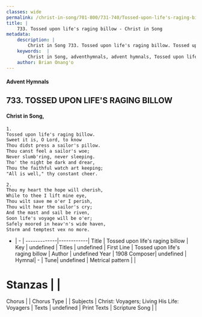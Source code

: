 ```yaml
---
classes: wide
permalink: /christ-in-song/701-800/731-740/Tossed-upon-life's-raging-billow/
title: |
    733. Tossed upon life's raging billow - Christ in Song
metadata:
    description: |
        Christ in Song 733. Tossed upon life's raging billow. Tossed upon life's raging billow. Sweet it is, O Lord, to know Thou didst press a sailor's pillow. Thou canst feel a sailor's woe; Never slumb'ring, never sleeping. Tho' the night be dark and drear, Thou the faithful watch art keeping; "All is well," thy constant cheer.
    keywords:  |
        Christ in Song, adventhymnals, advent hymnals, Tossed upon life's raging billow, Tossed upon life's raging billow. 
    author: Brian Onang'o
---
```


#### Advent Hymnals
## 733. TOSSED UPON LIFE'S RAGING BILLOW
####  Christ in Song,

```txt
1.
Tossed upon life's raging billow.
Sweet it is, O Lord, to know
Thou didst press a sailor's pillow.
Thou canst feel a sailor's woe;
Never slumb'ring, never sleeping.
Tho' the night be dark and drear,
Thou the faithful watch art keeping;
"All is well," thy constant cheer.

2.
Thou my heart the hope will cherish,
While to thee I lift mine eye,
Thou wilt save me o'er I perish,
Thou wilt hear the sailor's cry;
And the mast and sail be riven,
Soon life's voyage will be o'er;
Safely moored in heav'n's wide haven,
Storm and temptest vex no more.

```

- |   -  |
-------------|------------|
Title | Tossed upon life's raging billow |
Key | undefined |
Titles | undefined |
First Line | Tossed upon life's raging billow |
Author | undefined
Year | 1908
Composer| undefined |
Hymnal|  - |
Tune| undefined |
Metrical pattern | |
# Stanzas |  |
Chorus |  |
Chorus Type |  |
Subjects | Christ: Voyagers; Living His Life: Voyagers |
Texts | undefined |
Print Texts | 
Scripture Song |  |
    
